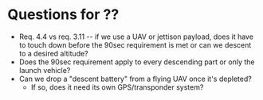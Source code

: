 # Questions for ??

* Req. 4.4 vs req. 3.11 -- if we use a UAV or jettison payload, does it have to touch down before
  the 90sec requirement is met or can we descent to a desired altitude?
* Does the 90sec requirement apply to every descending part or only the launch vehicle?
* Can we drop a "descent battery" from a flying UAV once it's depleted?
  - If so, does it need its own GPS/transponder system?
